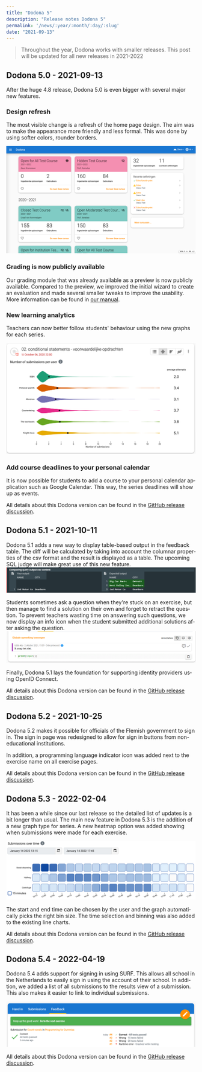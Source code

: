 ```yaml
---
title: "Dodona 5"
description: "Release notes Dodona 5"
permalink: '/news/:year/:month/:day/:slug'
date: "2021-09-13"
---
```


<NewsHeader :title="$frontmatter.title" :date="$frontmatter.date" lang="en" />

> Throughout the year, Dodona works with smaller releases. This post will be updated for all new releases in 2021-2022

## Dodona 5.0 - 2021-09-13

After the huge 4.8 release, Dodona 5.0 is even bigger with several major new features.

### Design refresh

The most visible change is a refresh of the home page design. The aim was to make the appearance more friendly and less formal. This was done by using softer colors, rounder borders.

![Design refresh](./design-refresh.png)

### Grading is now publicly available

Our grading module that was already available as a preview is now publicly available. Compared to the preview, we improved the initial wizard to create an evaluation and made several smaller tweaks to improve the usability. More information can be found in [our manual](/en/guides/teachers/grading/).

### New learning analytics

Teachers can now better follow students' behaviour using the new graphs for each series.

![Learning analytics](./learning-analytics.png)

### Add course deadlines to your personal calendar
It is now possible for students to add a course to your personal calendar application such as Google Calendar. This way, the series deadlines will show up as events.

All details about this Dodona version can be found in the [GitHub release discussion](https://github.com/dodona-edu/dodona/discussions/3102).


## Dodona 5.1 - 2021-10-11

Dodona 5.1 adds a new way to display table-based output in the feedback table. The diff will be calculated by taking into account the columnar properties of the csv format and the result is displayed as a table. The upcoming SQL judge will make great use of this new feature.
![csv diff](./csv-diff.png)

Students sometimes ask a question when they're stuck on an exercise, but then manage to find a solution on their own and forget to retract the question. To prevent teachers wasting time on answering such questions, we now display an info icon when the student submitted additional solutions after asking the question.
![image](./info-question.png)

Finally, Dodona 5.1 lays the foundation for supporting identity providers using OpenID Connect.

All details about this Dodona version can be found in the [GitHub release discussion](https://github.com/dodona-edu/dodona/discussions/3155).


## Dodona 5.2 - 2021-10-25

Dodona 5.2 makes it possible for officials of the Flemish government to sign in. The sign in page was redesigned to allow for sign in buttons from non-educational institutions.

In addition, a programming language indicator icon was added next to the exercise name on all exercise pages.

All details about this Dodona version can be found in the [GitHub release discussion](https://github.com/dodona-edu/dodona/discussions/3186).


## Dodona 5.3 - 2022-02-04

It has been a while since our last release so the detailed list of updates is a bit longer than usual. The main new feature in Dodona 5.3 is the addition of a new graph type for series. A new heatmap option was added showing when submissions were made for each exercise.

![heatmap](./heatmap.png)

The start and end time can be chosen by the user and the graph automatically picks the right bin size. The time selection and binning was also added to the existing line charts.

All details about this Dodona version can be found in the [GitHub release discussion](https://github.com/dodona-edu/dodona/discussions/3345).

## Dodona 5.4 - 2022-04-19

Dodona 5.4 adds support for signing in using SURF. This allows all school in the Netherlands to easily sign in using the account of their school. In addition, we added a list of all submissions to the results view of a submission. This also makes it easier to link to individual submissions.

![feedback](./feedback-en.png)

All details about this Dodona version can be found in the [GitHub release discussion](https://github.com/dodona-edu/dodona/discussions/3545).
